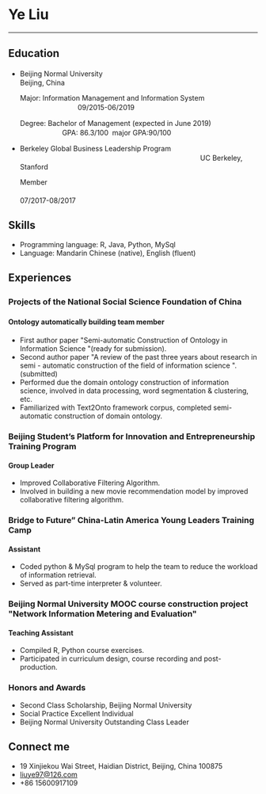 Ye Liu
===========================
****
## Education
* 	
	Beijing Normal University　　　　　　　　　　　　　　　　　　　　　　　　　　　　　　　　　　　　Beijing, China

	Major: Information Management and Information System                                                     　09/2015-06/2019

	Degree: Bachelor of Management (expected in June 2019)                                         　GPA: 86.3/100  major GPA:90/100
*	
	Berkeley Global Business Leadership Program 　　　　　　　　　　　　　　　　　　　　　　　　　　UC Berkeley, Stanford 

	Member 　　　　　　　　　　　　　　　　　　　　　　　　　　　　　　　　　　　　　　　　07/2017-08/2017

## Skills
*	
	Programming language: R, Java, Python, MySql
*	
	Language: Mandarin Chinese (native), English (fluent)
	
## Experiences

### Projects of the National Social Science Foundation of China　　　　　　　　　　　　　　　　　　　　　　　　　　　　　　　 
#### Ontology automatically building team member　　　　　　　　　
*	 
	First author paper "Semi-automatic Construction of Ontology in Information Science "(ready for submission).
*	
	Second author paper "A review of the past three years about research in semi - automatic construction of the field of information science ".(submitted)
*	
	Performed due the domain ontology construction of information science, involved in data processing, word segmentation & clustering, etc.
*	
	Familiarized with Text2Onto framework corpus, completed semi-automatic construction of domain ontology.
	
### Beijing Student’s Platform for Innovation and Entrepreneurship Training Program      
#### Group Leader                                                                      
*	
	Improved Collaborative Filtering Algorithm.
*	
	Involved in building a new movie recommendation model by improved collaborative filtering algorithm.

### Bridge to Future” China-Latin America Young Leaders Training Camp                 
#### Assistant                                                                      
*	
	Coded python & MySql program to help the team to reduce the workload of information retrieval.
*	
	Served as part-time interpreter & volunteer. 
	
### Beijing Normal University MOOC course construction project "Network Information Metering and Evaluation"                    
#### Teaching Assistant                                                              
*	
	Compiled R, Python course exercises.
*	
	Participated in curriculum design, course recording and post-production.
	
### Honors and Awards
*	
	Second Class Scholarship, Beijing Normal University
*
	Social Practice Excellent Individual
*
	Beijing Normal University Outstanding Class Leader

## Connect me
*
	19 Xinjiekou Wai Street, Haidian District, Beijing, China 100875
*
	liuye97@126.com
*
	+86 15600917109
	

